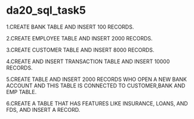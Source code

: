 # da20_sql_task5
1.CREATE BANK TABLE AND INSERT 100 RECORDS.

2.CREATE EMPLOYEE TABLE AND INSERT 2000 RECORDS.

3.CREATE CUSTOMER TABLE AND INSERT 8000 RECORDS.

4.CREATE AND INSERT TRANSACTION TABLE AND INSERT 10000 RECORDS.

5.CREATE TABLE AND INSERT 2000 RECORDS WHO OPEN A NEW BANK ACCOUNT AND THIS TABLE IS CONNECTED TO CUSTOMER,BANK AND EMP TABLE.

6.CREATE A TABLE THAT HAS FEATURES LIKE INSURANCE, LOANS, AND FDS, AND INSERT A RECORD.
